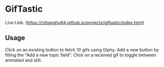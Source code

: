 # GifTastic
Live Link: (https://rzhanghu64.github.io/projects/giftastic/index.html)

## Usage
Click on an existing button to fetch 10 gifs using Giphy.
Add a new button by filling the "Add a new topic field".
Click on a received gif to toggle between animated and still.